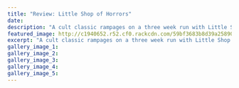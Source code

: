 ```yaml
---
title: "Review: Little Shop of Horrors"
date: 
description: "A cult classic rampages on a three week run with Little Shop of Horrors at Amdram Theatre..."
featured_image: http://c1940652.r52.cf0.rackcdn.com/59bf3683b8d39a25890000e2/Little-shop-of-horrors-poster.jpg
excerpt: "A cult classic rampages on a three week run with Little Shop of Horrors at Amdram Theatre."
gallery_image_1: 
gallery_image_2: 
gallery_image_3: 
gallery_image_4: 
gallery_image_5: 
---
```

